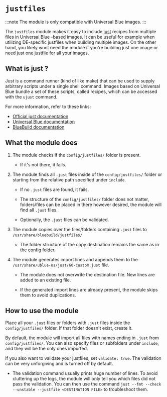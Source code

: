 # `justfiles`

:::note
The module is only compatible with Universal Blue images.
:::

The `justfiles` module makes it easy to include [just](https://just.systems/) recipes from multiple files in Universal Blue -based images. It can be useful for example when utilizing DE-specific justfiles when building multiple images. On the other hand, you likely wont need the module if you're building just one image or need just one justfile for all your images.

## What is just ?

Just is a command runner (kind of like make) that can be used to supply arbitrary scripts under a single shell command. Images based on Universal Blue bundle a set of these scripts, called recipes, which can be accessed with the `ujust` command.

For more information, refer to these links:

* [Official just documentation](https://just.systems/man/en)
* [Universal Blue documentation](https://universal-blue.discourse.group/docs?topic=42)
* [BlueBuild documentation](https://blue-build.org/learn/universal-blue/#custom-just-recipes)

## What the module does

1. The module checks if the `config/justfiles/` folder is present.
    
    * If it's not there, it fails.

2. The module finds all `.just` files inside of the `config/justfiles/` folder or starting from the relative path specified under `include`.
    
    * If no `.just` files are found, it fails.

    * The structure of the `config/justfiles/` folder does not matter, folders/files can be placed in there however desired, the module will find all `.just` files.

    * Optionally, the `.just` files can be validated.

3. The module copies over the files/folders containing `.just` files to `/usr/share/bluebuild/justfiles/`.

    * The folder structure of the copy destination remains the same as in the config folder.

4. The module generates import lines and appends them to the `/usr/share/ublue-os/just/60-custom.just` file.
    
    * The module does not overwrite the destination file. New lines are added to an existing file.

    * If the generated import lines are already present, the module skips them to avoid duplications.

## How to use the module

Place all your `.just` files or folders with `.just` files inside the `config/justfiles/` folder. If that folder doesn't exist, create it.

By default, the module will import all files with names ending in `.just` from `config/justfiles/`. You can also specify files or subfolders under `include`, and they will be the only ones imported.

If you also want to validate your justfiles, set `validate: true`. The validation can be very unforgiving and is turned off by default.

* The validation command usually prints huge number of lines. To avoid cluttering up the logs, the module will only tell you which files did not pass the validation. You can then use the command `just --fmt --check --unstable --justfile <DESTINATION FILE>` to troubleshoot them.
